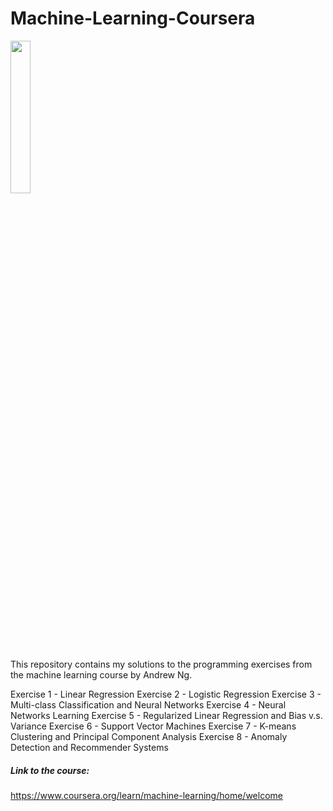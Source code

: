 # Machine-Learning-Coursera
<IMG src='https://coursera.s3.amazonaws.com/topics/ml/large-icon.png?auto=format&dpr=1&h=256&w=256&fit=fill&bg=FFF' width=25% height=25%><P>
This repository contains my solutions to the programming exercises from the machine learning course by Andrew Ng.<P>
  
 Exercise 1 - Linear Regression
 Exercise 2 - Logistic Regression
 Exercise 3 - Multi-class Classification and Neural Networks
 Exercise 4 - Neural Networks Learning
 Exercise 5 - Regularized Linear Regression and Bias v.s. Variance
 Exercise 6 - Support Vector Machines
 Exercise 7 - K-means Clustering and Principal Component Analysis
 Exercise 8 - Anomaly Detection and Recommender Systems

##### Link to the course:
https://www.coursera.org/learn/machine-learning/home/welcome

